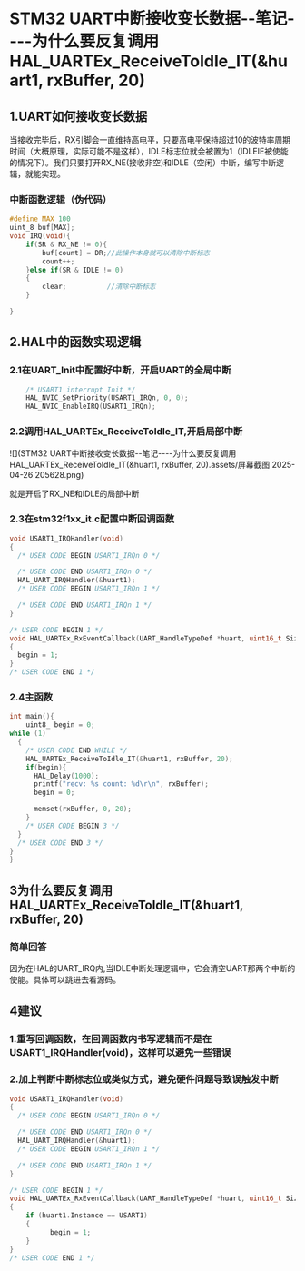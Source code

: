 # STM32 UART中断接收变长数据--笔记----为什么要反复调用HAL_UARTEx_ReceiveToIdle_IT(&huart1, rxBuffer, 20)

## 1.UART如何接收变长数据

当接收完毕后，RX引脚会一直维持高电平，只要高电平保持超过10的波特率周期时间（大概原理，实际可能不是这样），IDLE标志位就会被置为1（IDLEIE被使能的情况下）。我们只要打开RX_NE(接收非空)和IDLE（空闲）中断，编写中断逻辑，就能实现。

### 中断函数逻辑（伪代码）

```c
#define MAX 100
uint_8 buf[MAX];
void IRQ(void){
	if(SR & RX_NE != 0){
        buf[count] = DR;//此操作本身就可以清除中断标志
        count++;
    }else if(SR & IDLE != 0)
    {
        clear;			//清除中断标志
    }

}
```

## 2.HAL中的函数实现逻辑

### 2.1在UART_Init中配置好中断，开启UART的全局中断

```c
    /* USART1 interrupt Init */
    HAL_NVIC_SetPriority(USART1_IRQn, 0, 0);
    HAL_NVIC_EnableIRQ(USART1_IRQn);
```

### 2.2调用HAL_UARTEx_ReceiveToIdle_IT,开启局部中断

![](STM32 UART中断接收变长数据--笔记----为什么要反复调用HAL_UARTEx_ReceiveToIdle_IT(&huart1, rxBuffer, 20).assets/屏幕截图 2025-04-26 205628.png)

就是开启了RX_NE和IDLE的局部中断

### 2.3在stm32f1xx_it.c配置中断回调函数

```C
void USART1_IRQHandler(void)
{
  /* USER CODE BEGIN USART1_IRQn 0 */

  /* USER CODE END USART1_IRQn 0 */
  HAL_UART_IRQHandler(&huart1);
  /* USER CODE BEGIN USART1_IRQn 1 */

  /* USER CODE END USART1_IRQn 1 */
}

/* USER CODE BEGIN 1 */
void HAL_UARTEx_RxEventCallback(UART_HandleTypeDef *huart, uint16_t Size)
{
  begin = 1;
}
/* USER CODE END 1 */
```

### 2.4主函数

```C
int main(){
    uint8_ begin = 0;
while (1)
  {
    /* USER CODE END WHILE */
    HAL_UARTEx_ReceiveToIdle_IT(&huart1, rxBuffer, 20);
    if(begin){
      HAL_Delay(1000);
      printf("recv: %s count: %d\r\n", rxBuffer);
      begin = 0;

      memset(rxBuffer, 0, 20);
    }
    /* USER CODE BEGIN 3 */
  }
  /* USER CODE END 3 */
}
}
```

## 3为什么要反复调用HAL_UARTEx_ReceiveToIdle_IT(&huart1, rxBuffer, 20)

### 简单回答

因为在HAL的UART_IRQ内,当IDLE中断处理逻辑中，它会清空UART那两个中断的使能。具体可以跳进去看源码。

## 4建议

### 1.重写回调函数，在回调函数内书写逻辑而不是在USART1_IRQHandler(void)，这样可以避免一些错误

### 2.加上判断中断标志位或类似方式，避免硬件问题导致误触发中断

```C
void USART1_IRQHandler(void)
{
  /* USER CODE BEGIN USART1_IRQn 0 */

  /* USER CODE END USART1_IRQn 0 */
  HAL_UART_IRQHandler(&huart1);
  /* USER CODE BEGIN USART1_IRQn 1 */

  /* USER CODE END USART1_IRQn 1 */
}

/* USER CODE BEGIN 1 */
void HAL_UARTEx_RxEventCallback(UART_HandleTypeDef *huart, uint16_t Size)
{
    if (huart1.Instance == USART1)
    { 
          begin = 1;
    }
}
/* USER CODE END 1 */
```

